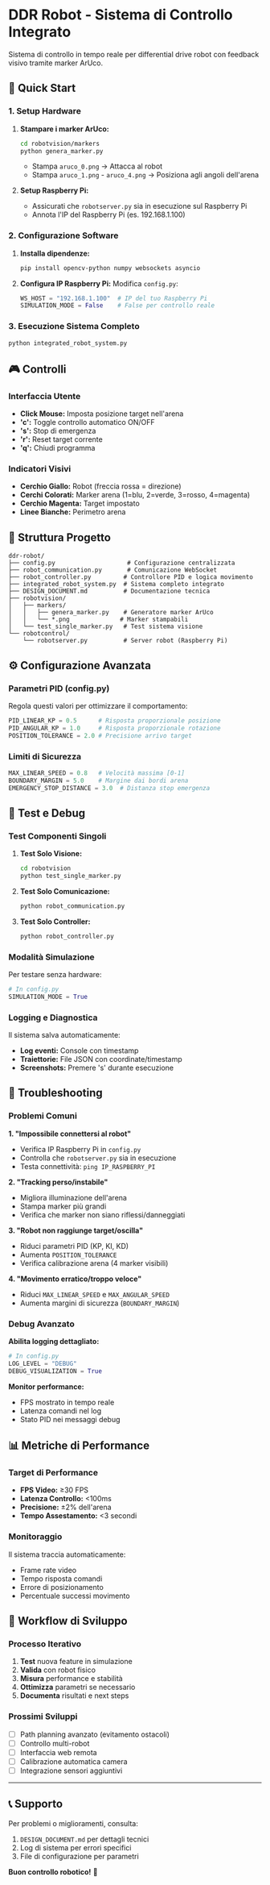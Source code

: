 # DDR Robot - Sistema di Controllo Integrato

Sistema di controllo in tempo reale per differential drive robot con feedback visivo tramite marker ArUco.

## 🚀 Quick Start

### 1. Setup Hardware
1. **Stampare i marker ArUco:**
   ```bash
   cd robotvision/markers
   python genera_marker.py
   ```
   - Stampa `aruco_0.png` → Attacca al robot
   - Stampa `aruco_1.png` - `aruco_4.png` → Posiziona agli angoli dell'arena

2. **Setup Raspberry Pi:**
   - Assicurati che `robotserver.py` sia in esecuzione sul Raspberry Pi
   - Annota l'IP del Raspberry Pi (es. 192.168.1.100)

### 2. Configurazione Software
1. **Installa dipendenze:**
   ```bash
   pip install opencv-python numpy websockets asyncio
   ```

2. **Configura IP Raspberry Pi:**
   Modifica `config.py`:
   ```python
   WS_HOST = "192.168.1.100"  # IP del tuo Raspberry Pi
   SIMULATION_MODE = False    # False per controllo reale
   ```

### 3. Esecuzione Sistema Completo
```bash
python integrated_robot_system.py
```

## 🎮 Controlli

### Interfaccia Utente
- **Click Mouse:** Imposta posizione target nell'arena
- **'c':** Toggle controllo automatico ON/OFF  
- **'s':** Stop di emergenza
- **'r':** Reset target corrente
- **'q':** Chiudi programma

### Indicatori Visivi
- **Cerchio Giallo:** Robot (freccia rossa = direzione)
- **Cerchi Colorati:** Marker arena (1=blu, 2=verde, 3=rosso, 4=magenta)
- **Cerchio Magenta:** Target impostato
- **Linee Bianche:** Perimetro arena

## 📁 Struttura Progetto

```
ddr-robot/
├── config.py                    # Configurazione centralizzata
├── robot_communication.py       # Comunicazione WebSocket
├── robot_controller.py         # Controllore PID e logica movimento  
├── integrated_robot_system.py  # Sistema completo integrato
├── DESIGN_DOCUMENT.md          # Documentazione tecnica
├── robotvision/
│   ├── markers/
│   │   ├── genera_marker.py    # Generatore marker ArUco
│   │   └── *.png              # Marker stampabili
│   └── test_single_marker.py   # Test sistema visione
└── robotcontrol/
    └── robotserver.py          # Server robot (Raspberry Pi)
```

## ⚙️ Configurazione Avanzata

### Parametri PID (config.py)
Regola questi valori per ottimizzare il comportamento:
```python
PID_LINEAR_KP = 0.5      # Risposta proporzionale posizione
PID_ANGULAR_KP = 1.0     # Risposta proporzionale rotazione
POSITION_TOLERANCE = 2.0 # Precisione arrivo target
```

### Limiti di Sicurezza
```python
MAX_LINEAR_SPEED = 0.8   # Velocità massima [0-1]
BOUNDARY_MARGIN = 5.0    # Margine dai bordi arena
EMERGENCY_STOP_DISTANCE = 3.0  # Distanza stop emergenza
```

## 🔧 Test e Debug

### Test Componenti Singoli

1. **Test Solo Visione:**
   ```bash
   cd robotvision
   python test_single_marker.py
   ```

2. **Test Solo Comunicazione:**
   ```bash
   python robot_communication.py
   ```

3. **Test Solo Controller:**
   ```bash
   python robot_controller.py
   ```

### Modalità Simulazione
Per testare senza hardware:
```python
# In config.py
SIMULATION_MODE = True
```

### Logging e Diagnostica
Il sistema salva automaticamente:
- **Log eventi:** Console con timestamp
- **Traiettorie:** File JSON con coordinate/timestamp
- **Screenshots:** Premere 's' durante esecuzione

## 🐛 Troubleshooting

### Problemi Comuni

**1. "Impossibile connettersi al robot"**
- Verifica IP Raspberry Pi in `config.py`
- Controlla che `robotserver.py` sia in esecuzione
- Testa connettività: `ping IP_RASPBERRY_PI`

**2. "Tracking perso/instabile"**
- Migliora illuminazione dell'arena
- Stampa marker più grandi
- Verifica che marker non siano riflessi/danneggiati

**3. "Robot non raggiunge target/oscilla"**
- Riduci parametri PID (KP, KI, KD)
- Aumenta `POSITION_TOLERANCE`
- Verifica calibrazione arena (4 marker visibili)

**4. "Movimento erratico/troppo veloce"**
- Riduci `MAX_LINEAR_SPEED` e `MAX_ANGULAR_SPEED`
- Aumenta margini di sicurezza (`BOUNDARY_MARGIN`)

### Debug Avanzato

**Abilita logging dettagliato:**
```python
# In config.py
LOG_LEVEL = "DEBUG"
DEBUG_VISUALIZATION = True
```

**Monitor performance:**
- FPS mostrato in tempo reale
- Latenza comandi nel log
- Stato PID nei messaggi debug

## 📊 Metriche di Performance

### Target di Performance
- **FPS Video:** ≥30 FPS
- **Latenza Controllo:** <100ms
- **Precisione:** ±2% dell'arena  
- **Tempo Assestamento:** <3 secondi

### Monitoraggio
Il sistema traccia automaticamente:
- Frame rate video
- Tempo risposta comandi
- Errore di posizionamento
- Percentuale successi movimento

## 🔄 Workflow di Sviluppo

### Processo Iterativo
1. **Test** nuova feature in simulazione
2. **Valida** con robot fisico
3. **Misura** performance e stabilità  
4. **Ottimizza** parametri se necessario
5. **Documenta** risultati e next steps

### Prossimi Sviluppi
- [ ] Path planning avanzato (evitamento ostacoli)
- [ ] Controllo multi-robot
- [ ] Interfaccia web remota
- [ ] Calibrazione automatica camera
- [ ] Integrazione sensori aggiuntivi

---

## 📞 Supporto

Per problemi o miglioramenti, consulta:
1. `DESIGN_DOCUMENT.md` per dettagli tecnici
2. Log di sistema per errori specifici  
3. File di configurazione per parametri

**Buon controllo robotico!** 🤖

